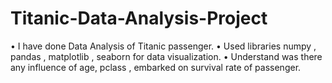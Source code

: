 # Titanic-Data-Analysis-Project


• I have done Data Analysis of Titanic passenger. 
• Used libraries numpy , pandas , matplotlib , seaborn for data visualization. 
• Understand was there any influence of age, pclass , embarked on survival rate of passenger. 
